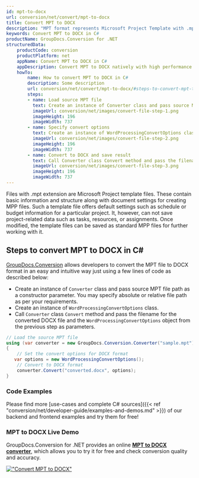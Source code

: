 ```yaml
---
id: mpt-to-docx
url: conversion/net/convert/mpt-to-docx
title: Convert MPT to DOCX
description: "MPT format represents Microsoft Project Template with .mpt extension. Learn how to convert MPT to DOCX file programmatically in C# language using GroupDocs.Conversion for .NET library."
keywords: Convert MPT to DOCX in C#
productName: GroupDocs.Conversion for .NET
structuredData:
    productCode: conversion
    productPlatform: net
    appName: Convert MPT to DOCX in C#
    appDescription: Convert MPT to DOCX natively with high performance using C# language and server side GroupDocs.Conversion for .NET APIs, without the use of any software like Microsoft or Open Office.
    howTo:
        name: How to convert MPT to DOCX in C# 
        description: Some description
        url: conversion/net/convert/mpt-to-docx/#steps-to-convert-mpt-to-docx-in-c
        steps:
        - name: Load source MPT file 
          text: Create an instance of Converter class and pass source MPT file path as a constructor parameter. You may specify absolute or relative file path as per your requirements. 
          imageUrl: conversion/net/images/convert-file-step-1.png
          imageHeight: 196
          imageWidth: 737
        - name: Specify convert options 
          text: Create an instance of WordProcessingConvertOptions class.
          imageUrl: conversion/net/images/convert-file-step-2.png
          imageHeight: 196
          imageWidth: 737
        - name: Convert to DOCX and save result 
          text: Call Converter class Convert method and pass the filename for the converted HTML file and the WordProcessingConvertOptions object from the previous step as parameters.
          imageUrl: conversion/net/images/convert-file-step-3.png
          imageHeight: 196
          imageWidth: 737
---
```


Files with .mpt extension are Microsoft Project template files. These contain basic information and structure along with document settings for creating MPP files. Such a template file offers default settings such as schedule or budget information for a particular project. It, however, can not save project-related data such as tasks, resources, or assignments. Once modified, the template files can be saved as standard MPP files for further working with it.

## Steps to convert MPT to DOCX in C#

[GroupDocs.Conversion](https://products.groupdocs.com/conversion/net) allows developers to convert the MPT file to DOCX format in an easy and intuitive way just using a few lines of code as described below:

* Create an instance of `Converter` class and pass source MPT file path as a constructor parameter. You may specify absolute or relative file path as per your requirements. 
* Create an instance of `WordProcessingConvertOptions` class.
* Call `Converter` class `Convert` method and pass the filename for the converted DOCX file and the `WordProcessingConvertOptions` object from the previous step as parameters.

```csharp
// Load the source MPT file
using (var converter = new GroupDocs.Conversion.Converter("sample.mpt"))
{
    // Set the convert options for DOCX format
   var options = new WordProcessingConvertOptions();
    // Convert to DOCX format
    converter.Convert("converted.docx", options);
}
```

### Code Examples

Please find more [use-cases and complete C# sources]({{< ref "conversion/net/developer-guide/examples-and-demos.md" >}}) of our backend and frontend examples and try them for free!

### MPT to DOCX Live Demo

GroupDocs.Conversion for .NET provides an online [**MPT to DOCX converter**](https://products.groupdocs.app/conversion/mpt-to-docx), which allows you to try it for free and check conversion quality and accuracy.

[!["Convert MPT to DOCX"](conversion/net/images/convert-to-docx/convert-mpt-to-docx.png)](https://products.groupdocs.app/conversion/mpt-to-docx)
